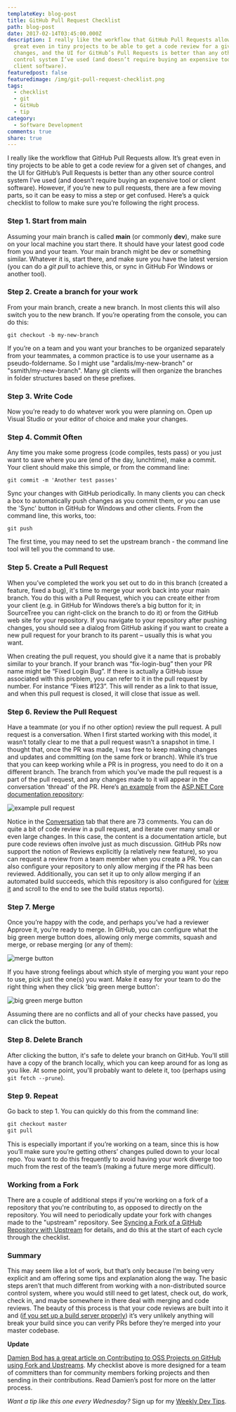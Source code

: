 ```yaml
---
templateKey: blog-post
title: GitHub Pull Request Checklist
path: blog-post
date: 2017-02-14T03:45:00.000Z
description: I really like the workflow that GitHub Pull Requests allow. It’s
  great even in tiny projects to be able to get a code review for a given set of
  changes, and the UI for GitHub’s Pull Requests is better than any other source
  control system I’ve used (and doesn’t require buying an expensive tool or
  client software).
featuredpost: false
featuredimage: /img/git-pull-request-checklist.png
tags:
  - checklist
  - git
  - GitHub
  - tip
category:
  - Software Development
comments: true
share: true
---
```

I really like the workflow that GitHub Pull Requests allow. It’s great even in tiny projects to be able to get a code review for a given set of changes, and the UI for GitHub’s Pull Requests is better than any other source control system I’ve used (and doesn’t require buying an expensive tool or client software). However, if you’re new to pull requests, there are a few moving parts, so it can be easy to miss a step or get confused. Here’s a quick checklist to follow to make sure you’re following the right process.

### Step 1. Start from main

Assuming your main branch is called **main** (or commonly **dev**), make sure on your local machine you start there. It should have your latest good code from you and your team. Your main branch might be dev or something similar. Whatever it is, start there, and make sure you have the latest version (you can do a *git pull* to achieve this, or sync in GitHub For Windows or another tool).

### Step 2. Create a branch for your work

From your main branch, create a new branch. In most clients this will also switch you to the new branch. If you’re operating from the console, you can do this:

`git checkout -b my-new-branch`

If you’re on a team and you want your branches to be organized separately from your teammates, a common practice is to use your username as a pseudo-foldername. So I might use "ardalis/my-new-branch" or "ssmith/my-new-branch". Many git clients will then organize the branches in folder structures based on these prefixes.

### Step 3. Write Code

Now you’re ready to do whatever work you were planning on. Open up Visual Studio or your editor of choice and make your changes.

### Step 4. Commit Often

Any time you make some progress (code compiles, tests pass) or you just want to save where you are (end of the day, lunchtime), make a commit. Your client should make this simple, or from the command line:

`git commit -m 'Another test passes'`

Sync your changes with GitHub periodically. In many clients you can check a box to automatically push changes as you commit them, or you can use the 'Sync' button in GitHub for Windows and other clients. From the command line, this works, too:

`git push`

The first time, you may need to set the upstream branch - the command line tool will tell you the command to use.

### Step 5. Create a Pull Request

When you’ve completed the work you set out to do in this branch (created a feature, fixed a bug), it's time to merge your work back into your main branch. You do this with a Pull Request, which you can create either from your client (e.g. in GitHub for Windows there’s a big button for it; in SourceTree you can right-click on the branch to do it) or from the GitHub web site for your repository. If you navigate to your repository after pushing changes, you should see a dialog from GitHub asking if you want to create a new pull request for your branch to its parent – usually this is what you want.

When creating the pull request, you should give it a name that is probably similar to your branch. If your branch was “fix-login-bug” then your PR name might be “Fixed Login Bug”. If there is actually a GitHub issue associated with this problem, you can refer to it in the pull request by number. For instance “Fixes #123”. This will render as a link to that issue, and when this pull request is closed, it will close that issue as well.

### Step 6. Review the Pull Request

Have a teammate (or you if no other option) review the pull request. A pull request is a conversation. When I first started working with this model, it wasn’t totally clear to me that a pull request wasn’t a snapshot in time. I thought that, once the PR was made, I was free to keep making changes and updates and committing (on the same fork or branch). While it’s true that you can keep working while a PR is in progress, you need to do it on a different branch. The branch from which you’ve made the pull request is a part of the pull request, and any changes made to it will appear in the conversation 'thread' of the PR. Here’s [an example](https://github.com/aspnet/Docs/pull/1977) from the [ASP.NET Core documentation repository](https://github.com/aspnet/docs):

![example pull request](/img/pull-request-sample.png)

Notice in the [Conversation](https://github.com/aspnet/Docs/pull/1977) tab that there are 73 comments. You can do quite a bit of code review in a pull request, and iterate over many small or even large changes. In this case, the content is a documentation article, but pure code reviews often involve just as much discussion. GitHub PRs now support the notion of Reviews explicitly (a relatively new feature), so you can request a review from a team member when you create a PR. You can also configure your repository to only allow merging if the PR has been reviewed. Additionally, you can set it up to only allow merging if an automated build succeeds, which this repository is also configured for ([view it](https://github.com/aspnet/Docs/pull/1977) and scroll to the end to see the build status reports).

### Step 7. Merge

Once you’re happy with the code, and perhaps you’ve had a reviewer Approve it, you’re ready to merge. In GitHub, you can configure what the big green merge button does, allowing only merge commits, squash and merge, or rebase merging (or any of them):

![merge button](/img/mergebutton.png)

If you have strong feelings about which style of merging you want your repo to use, pick just the one(s) you want. Make it easy for your team to do the right thing when they click 'big green merge button':

![big green merge button](/img/biggreenmergebutton.png)

Assuming there are no conflicts and all of your checks have passed, you can click the button.

### Step 8. Delete Branch

After clicking the button, it's safe to delete your branch on GitHub. You'll still have a copy of the branch locally, which you can keep around for as long as you like. At some point, you'll probably want to delete it, too (perhaps using `git fetch --prune`).

### Step 9. Repeat

Go back to step 1. You can quickly do this from the command line:

```powershell
git checkout master
git pull
```

This is especially important if you’re working on a team, since this is how you’ll make sure you’re getting others’ changes pulled down to your local repo. You want to do this frequently to avoid having your work diverge too much from the rest of the team’s (making a future merge more difficult).

### Working from a Fork

There are a couple of additional steps if you're working on a fork of a repository that you're contributing to, as opposed to directly on the repository. You will need to periodically update your fork with changes made to the "upstream" repository. See [Syncing a Fork of a GitHub Repository with Upstream](https://ardalis.com/syncing-a-fork-of-a-github-repository-with-upstream/) for details, and do this at the start of each cycle through the checklist.

### Summary

This may seem like a lot of work, but that’s only because I’m being very explicit and am offering some tips and explanation along the way. The basic steps aren’t that much different from working with a non-distributed source control system, where you would still need to get latest, check out, do work, check in, and maybe somewhere in there deal with merging and code reviews. The beauty of this process is that your code reviews are built into it and ([if you set up a build server properly](http://ardalis.com/4-tips-to-integrate-teamcity-and-github)) it’s very unlikely anything will break your build since you can verify PRs before they’re merged into your master codebase.

**Update**

[Damien Bod has a great article on Contributing to OSS Projects on GitHub using Fork and Upstreams](https://damienbod.com/2016/11/25/contributing-to-oss-projects-on-github-using-fork-and-upstreams/). My checklist above is more designed for a team of committers than for community members forking projects and then sending in their contributions. Read Damien’s post for more on the latter process.

*Want a tip like this one every Wednesday?* Sign up for my [Weekly Dev Tips](https://ardalis.com/tips).